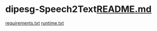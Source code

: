 # dipesg-Speech2Text[README.md](https://github.com/nadnadia25/dipesg-Speech2Text/files/8986874/README.md)
[requirements.txt](https://github.com/nadnadia25/dipesg-Speech2Text/files/8986876/requirements.txt)
[runtime.txt](https://github.com/nadnadia25/dipesg-Speech2Text/files/8986877/runtime.txt)
